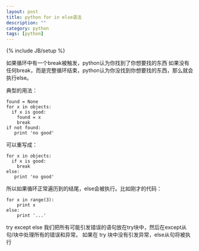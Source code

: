 ```yaml
---
layout: post
title: python for in else语法
description: ""
category: python
tags: [python]
---
```

{% include JB/setup %}

如果循环中有一个break被触发，python认为你找到了你想要找的东西 
如果没有任何break，而是完整循环结束，python认为你没找到你想要找的东西，那么就会执行else。 

典型的用法： 

	found = None 
	for x in objects: 
	  if x is good: 
		found = x 
		break 
	if not found: 
	   print 'no good' 

可以重写成： 

	for x in objects: 
	  if x is good: 
		break 
	else: 
	   print 'no good' 

所以如果循环正常遍历到的结尾，else会被执行。比如刚才的代码： 

	for x in range(3): 
		print x 
	else: 
		print '...' 

try except else
我们把所有可能引发错误的语句放在try块中，然后在except从句/块中处理所有的错误和异常。
如果在 try 块中没有引发异常，else从句将被执行